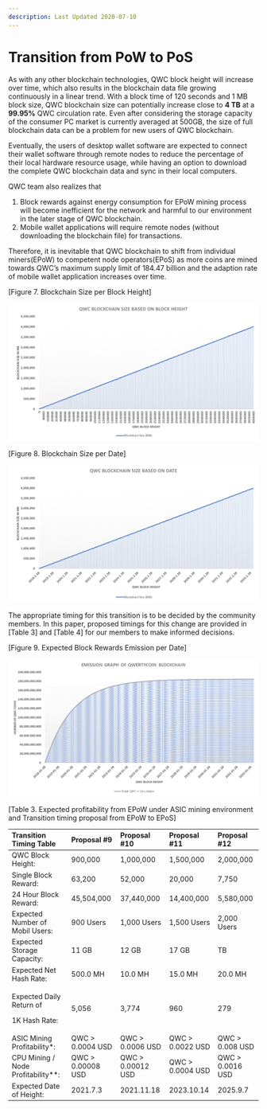```yaml
---
description: Last Updated 2020-07-10
---
```


# Transition from PoW to PoS

As with any other blockchain technologies, QWC block height will increase over time, which also results in the blockchain data file growing continuously in a linear trend. With a block time of 120 seconds and 1 MB block size, QWC blockchain size can potentially increase close to **4 TB** at a **99.95%** QWC circulation rate. Even after considering the storage capacity of the consumer PC market is currently averaged at 500GB, the size of full blockchain data can be a problem for new users of QWC blockchain.

Eventually, the users of desktop wallet software are expected to connect their wallet software through remote nodes to reduce the percentage of their local hardware resource usage, while having an option to download the complete QWC blockchain data and sync in their local computers.

QWC team also realizes that

1. Block rewards against energy consumption for EPoW mining process will become inefficient for the network and harmful to our environment in the later stage of QWC blockchain.
2. Mobile wallet applications will require remote nodes \(without downloading the blockchain file\) for transactions.

Therefore, it is inevitable that QWC blockchain to shift from individual miners\(EPoW\) to competent node operators\(EPoS\) as more coins are mined towards QWC’s maximum supply limit of 184.47 billion and the adaption rate of mobile wallet application increases over time.

\[Figure 7. Blockchain Size per Block Height\]

![](../.gitbook/assets/5.png)

\[Figure 8. Blockchain Size per Date\]

![](../.gitbook/assets/6.png)

The appropriate timing for this transition is to be decided by the community members. In this paper, proposed timings for this change are provided in \[Table 3\] and \[Table 4\] for our members to make informed decisions.

\[Figure 9. Expected Block Rewards Emission per Date\]

![](../.gitbook/assets/2.png)

\[Table 3. Expected profitability from EPoW under ASIC mining environment and Transition timing proposal from EPoW to EPoS\]

<table>
  <thead>
    <tr>
      <th style="text-align:left">Transition Timing Table</th>
      <th style="text-align:left">Proposal #9</th>
      <th style="text-align:left">Proposal #10</th>
      <th style="text-align:left">Proposal #11</th>
      <th style="text-align:left">Proposal #12</th>
    </tr>
  </thead>
  <tbody>
    <tr>
      <td style="text-align:left">QWC Block Height:</td>
      <td style="text-align:left">900,000</td>
      <td style="text-align:left">1,000,000</td>
      <td style="text-align:left">1,500,000</td>
      <td style="text-align:left">2,000,000</td>
    </tr>
    <tr>
      <td style="text-align:left">Single Block Reward:</td>
      <td style="text-align:left">63,200</td>
      <td style="text-align:left">52,000</td>
      <td style="text-align:left">20,000</td>
      <td style="text-align:left">7,750</td>
    </tr>
    <tr>
      <td style="text-align:left">24 Hour Block Reward:</td>
      <td style="text-align:left">45,504,000</td>
      <td style="text-align:left">37,440,000</td>
      <td style="text-align:left">14,400,000</td>
      <td style="text-align:left">5,580,000</td>
    </tr>
    <tr>
      <td style="text-align:left">Expected Number of Mobil Users:</td>
      <td style="text-align:left">900 Users</td>
      <td style="text-align:left">1,000 Users</td>
      <td style="text-align:left">1,500 Users</td>
      <td style="text-align:left">2,000 Users</td>
    </tr>
    <tr>
      <td style="text-align:left">Expected Storage Capacity:</td>
      <td style="text-align:left">11 GB</td>
      <td style="text-align:left">12 GB</td>
      <td style="text-align:left">17 GB</td>
      <td style="text-align:left">TB</td>
    </tr>
    <tr>
      <td style="text-align:left">Expected Net Hash Rate:</td>
      <td style="text-align:left">500.0 MH</td>
      <td style="text-align:left">10.0 MH</td>
      <td style="text-align:left">15.0 MH</td>
      <td style="text-align:left">20.0 MH</td>
    </tr>
    <tr>
      <td style="text-align:left">
        <p>Expected Daily Return of</p>
        <p>1K Hash Rate:</p>
      </td>
      <td style="text-align:left">5,056</td>
      <td style="text-align:left">3,774</td>
      <td style="text-align:left">960</td>
      <td style="text-align:left">279</td>
    </tr>
    <tr>
      <td style="text-align:left">ASIC Mining Profitability*:</td>
      <td style="text-align:left">QWC &gt; 0.0004 USD</td>
      <td style="text-align:left">QWC &gt; 0.0006 USD</td>
      <td style="text-align:left">QWC &gt; 0.0022 USD</td>
      <td style="text-align:left">QWC &gt; 0.008 USD</td>
    </tr>
    <tr>
      <td style="text-align:left">CPU Mining / Node Profitability**:</td>
      <td style="text-align:left">QWC &gt; 0.00008 USD</td>
      <td style="text-align:left">QWC &gt; 0.00012 USD</td>
      <td style="text-align:left">QWC &gt; 0.0004 USD</td>
      <td style="text-align:left">QWC &gt; 0.0016 USD</td>
    </tr>
    <tr>
      <td style="text-align:left">Expected Date of Height:</td>
      <td style="text-align:left">2021.7.3</td>
      <td style="text-align:left">2021.11.18</td>
      <td style="text-align:left">2023.10.14</td>
      <td style="text-align:left">2025.9.7</td>
    </tr>
  </tbody>
</table>

